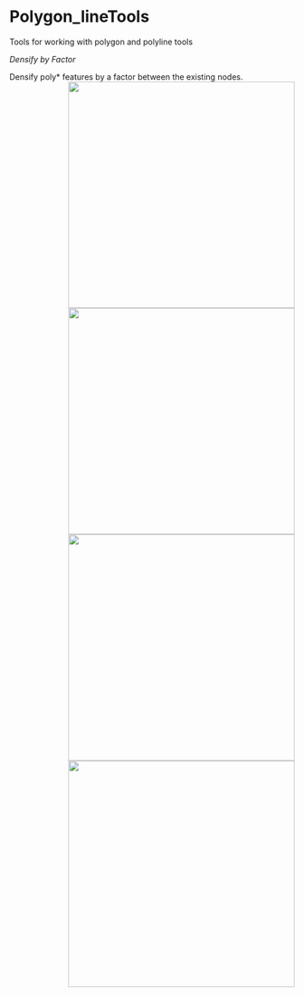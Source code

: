 # Polygon_lineTools

Tools for working with polygon and polyline tools

*Densify by Factor*

Densify poly* features by a factor between the existing nodes.
<a href="url"><img src="https://github.com/Dan-Patterson/tools_pro/blob/master/Polygon_lineTools/Images/Densify.png" align="right" height="400" width="400" ></a>


<a href="url"><img src="https://github.com/Dan-Patterson/tools_pro/blob/master/Polygon_lineTools/Images/Split_poly_features.png" align="right" width="400" ></a>


<a href="url"><img src="https://github.com/Dan-Patterson/tools_pro/blob/master/Polygon_lineTools/Images/sampling_grid_results.png" align="right" width="400" ></a>


<a href="url"><img src="https://github.com/Dan-Patterson/tools_pro/blob/master/Polygon_lineTools/Images/sampling_grids.png" align="right" width="400" ></a>
